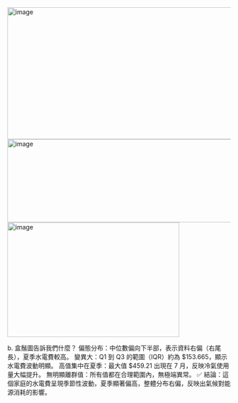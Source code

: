 <img width="554" height="298" alt="image" src="https://github.com/user-attachments/assets/06112d4f-059d-4be8-95f3-a913fe67935e" />

<img width="559" height="188" alt="image" src="https://github.com/user-attachments/assets/f04664ce-8c82-44df-8c96-b344005239a6" />


<img width="388" height="259" alt="image" src="https://github.com/user-attachments/assets/b0ecf6f9-8753-43fb-9578-1b2be54a916b" />




b. 盒鬚圖告訴我們什麼？
偏態分布：中位數偏向下半部，表示資料右偏（右尾長），夏季水電費較高。
變異大：Q1 到 Q3 的範圍（IQR）約為 $153.665，顯示水電費波動明顯。
高值集中在夏季：最大值 $459.21 出現在 7 月，反映冷氣使用量大幅提升。
無明顯離群值：所有值都在合理範圍內，無極端異常。
✅ 結論：這個家庭的水電費呈現季節性波動，夏季顯著偏高，整體分布右偏，反映出氣候對能源消耗的影響。

